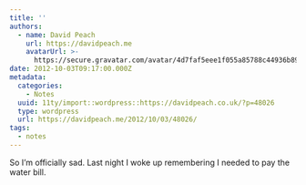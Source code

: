 ```yaml
---
title: ''
authors:
  - name: David Peach
    url: https://davidpeach.me
    avatarUrl: >-
      https://secure.gravatar.com/avatar/4d7faf5eee1f055a85788c44936b8995eaab6dfb004e7854ec747ccb272e91ee?s=96&d=mm&r=g
date: 2012-10-03T09:17:00.000Z
metadata:
  categories:
    - Notes
  uuid: 11ty/import::wordpress::https://davidpeach.co.uk/?p=48026
  type: wordpress
  url: https://davidpeach.me/2012/10/03/48026/
tags:
  - notes
---
```

So I’m officially sad. Last night I woke up remembering I needed to pay the water bill.
